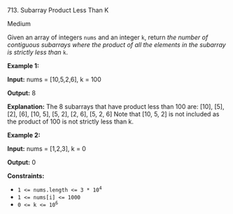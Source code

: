 713\. Subarray Product Less Than K

Medium

Given an array of integers `nums` and an integer `k`, return _the number of contiguous subarrays where the product of all the elements in the subarray is strictly less than_ `k`.

**Example 1:**

**Input:** nums = [10,5,2,6], k = 100

**Output:** 8

**Explanation:** The 8 subarrays that have product less than 100 are: [10], [5], [2], [6], [10, 5], [5, 2], [2, 6], [5, 2, 6] Note that [10, 5, 2] is not included as the product of 100 is not strictly less than k.

**Example 2:**

**Input:** nums = [1,2,3], k = 0

**Output:** 0

**Constraints:**

*   <code>1 <= nums.length <= 3 * 10<sup>4</sup></code>
*   `1 <= nums[i] <= 1000`
*   <code>0 <= k <= 10<sup>6</sup></code>